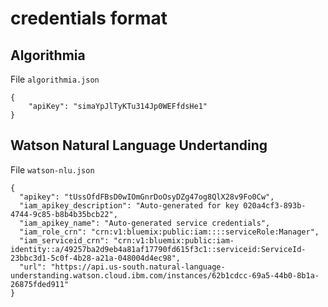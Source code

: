 # credentials format

## Algorithmia

File `algorithmia.json`

```
{
    "apiKey": "simaYpJlTyKTu314Jp0WEFfdsHe1"
}

```

## Watson Natural Language Undertanding

File `watson-nlu.json`

```
{
  "apikey": "tUssOfdFBsD0wIOmGnrDoOsyDZg47og8QlX28v9Fo0Cw",
  "iam_apikey_description": "Auto-generated for key 020a4cf3-893b-4744-9c85-b8b4b35bcb22",
  "iam_apikey_name": "Auto-generated service credentials",
  "iam_role_crn": "crn:v1:bluemix:public:iam::::serviceRole:Manager",
  "iam_serviceid_crn": "crn:v1:bluemix:public:iam-identity::a/49257ba2d9eb4a81af17790fd615f3c1::serviceid:ServiceId-23bbc3d1-5c0f-4b28-a21a-048004d4ec98",
  "url": "https://api.us-south.natural-language-understanding.watson.cloud.ibm.com/instances/62b1cdcc-69a5-44b0-8b1a-26875fded911"
}

```